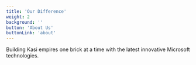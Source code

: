 ```yaml
---
title: 'Our Difference'
weight: 2
background: ''
button: 'About Us'
buttonLink: 'about'
---
```


Building Kasi empires one brick at a time with the latest innovative Microsoft technologies.
